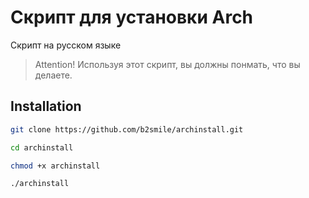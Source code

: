 # Скрипт для установки Arch

Скрипт на русском языке

> Attention! Используя этот скрипт, вы должны понмать, что вы делаете.

## Installation
```sh
git clone https://github.com/b2smile/archinstall.git
```
```sh
cd archinstall
```
```sh
chmod +x archinstall
```
```sh
./archinstall
```
